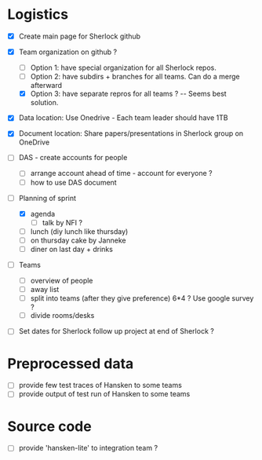 # Logistics

* [X] Create main page for Sherlock github

* [X] Team organization on github ? 
   - [ ] Option 1: have special organization for all Sherlock repos.
   - [ ] Option 2: have subdirs + branches for all teams. Can do a merge afterward 
   - [X] Option 3: have separate repros for all teams ? -- Seems best solution.
   
* [X] Data location: Use Onedrive - Each team leader should have 1TB

* [X] Document location: Share papers/presentations in Sherlock group on OneDrive
   
* [ ] DAS - create accounts for people
   - [ ] arrange account ahead of time - account for everyone ?   
   - [ ] how to use DAS document
  
* [ ] Planning of sprint 
   - [X] agenda 
      - [ ] talk by NFI ? 
   - [ ] lunch (diy lunch like thursday) 
   - [ ] on thursday cake by Janneke
   - [ ] diner on last day + drinks

* [ ] Teams 
   - [ ] overview of people 
   - [ ] away list 
   - [ ] split into teams (after they give preference) 6*4 ? Use google survey ?
   - [ ] divide rooms/desks 
 
* [ ] Set dates for Sherlock follow up project at end of Sherlock ?

# Preprocessed data 

* [ ] provide few test traces of Hansken to some teams
* [ ] provide output of test run of Hansken to some teams

# Source code

* [ ] provide 'hansken-lite' to integration team ?
   


   


  
  
  
